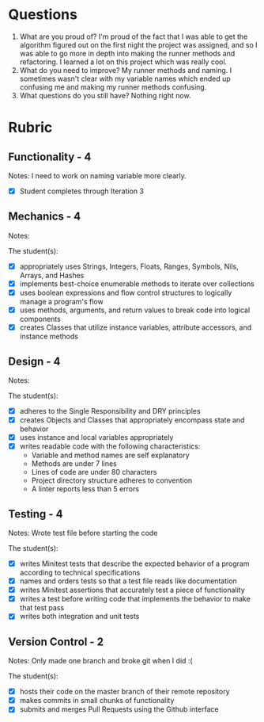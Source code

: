# Questions

1. What are you proud of? I'm proud of the fact that I was able to get the algorithm figured out on the first night the project was assigned, and so I was able to go more in depth into making the runner methods and refactoring. I learned a lot on this project which was really cool.
1. What do you need to improve? My runner methods and naming. I sometimes wasn't clear with my variable names which ended up confusing me and making my runner methods confusing.
1. What questions do you still have? Nothing right now.

# Rubric

## Functionality - 4

Notes: I need to work on naming variable more clearly.

- [X] Student completes through Iteration 3

## Mechanics - 4

Notes:

The student(s):

- [X] appropriately uses Strings, Integers, Floats, Ranges, Symbols, Nils, Arrays, and Hashes
- [X] implements best-choice enumerable methods to iterate over collections
- [X] uses boolean expressions and flow control structures to logically manage a program's flow
- [X] uses methods, arguments, and return values to break code into logical components
- [X] creates Classes that utilize instance variables, attribute accessors, and instance methods

## Design - 4

Notes:

The student(s):

- [X] adheres to the Single Responsibility and DRY principles
- [X] creates Objects and Classes that appropriately encompass state and behavior
- [X] uses instance and local variables appropriately
- [X] writes readable code with the following characteristics:
    * Variable and method names are self explanatory
    * Methods are under 7 lines
    * Lines of code are under 80 characters
    * Project directory structure adheres to convention
    * A linter reports less than 5 errors

## Testing - 4

Notes: Wrote test file before starting the code

The student(s):

- [X] writes Minitest tests that describe the expected behavior of a program according to technical specifications
- [X] names and orders tests so that a test file reads like documentation
- [X] writes Minitest assertions that accurately test a piece of functionality
- [X] writes a test before writing code that implements the behavior to make that test pass
- [X] writes both integration and unit tests

## Version Control - 2

Notes: Only made one branch and broke git when I did :(

The student(s):

- [X] hosts their code on the master branch of their remote repository
- [X] makes commits in small chunks of functionality
- [X] submits and merges Pull Requests using the Github interface
